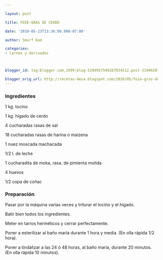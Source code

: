 ```yaml
---

layout: post

title: FOIE-GRAS DE CERDO

date: '2010-05-23T13:36:00.000-07:00'

author: Smurf Dad

categories:
- Carnes y derivados



blogger_id: tag:blogger.com,1999:blog-5299957599287034512.post-3140620735818100466

blogger_orig_url: http://recetas-desa.blogspot.com/2010/05/foie-gras-de-cerdo.html
---
```


<h3>Ingredientes</h3>

1 kg. tocino

1 kg. hígado de cerdo

4 cucharadas rasas de sal

18 cucharadas rasas de harina o maizena

1 nuez moscada machacada

1/2 l. de leche

1 cucharadita de moka, rasa. de pimienta molida

4 huevos

1/2 copa de coñac

<h3>Preparación</h3>

Pasar por la máquina varias veces y triturar el tocino y el hígado.

Batir bien todos los ingredientes.

Meter en tarros herméticos y cerrar perfectamente.

Poner a esterilizar al baño maría durante 1 hora y media. (En olla rápida 1/2 hora).

Poner a tindalizar a las 24 ó 48 horas, al baño maría, durante 20 minutos. (En olla rápida 10 minutos).

